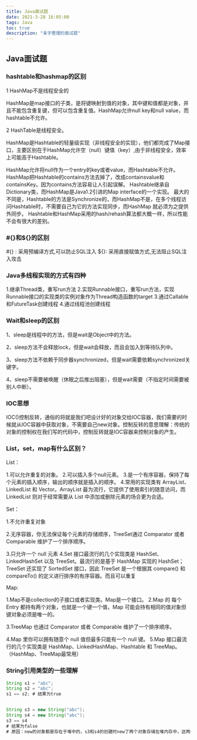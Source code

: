 ```yaml
---
title: Java面试题
date: 2021-3-28 16:05:00
tags: Java
toc: true
description: "亲手整理的面试题"
---
```




## Java面试题

### hashtable和hashmap的区别

1 HashMap不是线程安全的

​      HashMap是map接口的子类，是将键映射到值的对象，其中键和值都是对象，并且不能包含重复键，但可以包含重复值。HashMap允许null key和null value，而hashtable不允许。

2  HashTable是线程安全。

HashMap是Hashtable的轻量级实现（非线程安全的实现），他们都完成了Map接口，主要区别在于HashMap允许空（null）键值（key）,由于非线程安全，效率上可能高于Hashtable。

HashMap允许将null作为一个entry的key或者value，而Hashtable不允许。 HashMap把Hashtable的contains方法去掉了，改成containsvalue和containsKey。因为contains方法容易让人引起误解。 Hashtable继承自Dictionary类，而HashMap是Java1.2引进的Map interface的一个实现。 最大的不同是，Hashtable的方法是Synchronize的，而HashMap不是，在多个线程访问Hashtable时，不需要自己为它的方法实现同步，而HashMap 就必须为之提供外同步。 Hashtable和HashMap采用的hash/rehash算法都大概一样，所以性能不会有很大的差别。

### #{}和${}的区别

\#{} : 采用预编译方式,可以防止SQL注入
${}: 采用直接赋值方式,无法阻止SQL注入攻击

### Java多线程实现的方式有四种

1.继承Thread类，重写run方法
2.实现Runnable接口，重写run方法，实现Runnable接口的实现类的实例对象作为Thread构造函数的target
3.通过Callable和FutureTask创建线程
4.通过线程池创建线程

### Wait和sleep的区别

1、sleep是线程中的方法，但是wait是Object中的方法。

2、sleep方法不会释放lock，但是wait会释放，而且会加入到等待队列中。

3、sleep方法不依赖于同步器synchronized，但是wait需要依赖synchronized关键字。

4、sleep不需要被唤醒（休眠之后推出阻塞），但是wait需要（不指定时间需要被别人中断）。

### IOC思想

IOC()控制反转，通俗的将就是我们吧设计好的对象交给IOC容器，我们需要的时候就从IOC容器中获取对象，不需要自己new对象。控制反转的意思理解：传统的对象的控制权在我们写的代码中，控制反转就是IOC容器来控制对象的产生。

### List，set，map有什么区别？

List：

1.可以允许重复的对象。
2.可以插入多个null元素。
3.是一个有序容器，保持了每个元素的插入顺序，输出的顺序就是插入的顺序。
4.常用的实现类有 ArrayList、LinkedList 和 Vector。ArrayList 最为流行，它提供了使用索引的随意访问，而 LinkedList 则对于经常需要从 List 中添加或删除元素的场合更为合适。



Set：

1.不允许重复对象

2.无序容器，你无法保证每个元素的存储顺序，TreeSet通过 Comparator 或者 Comparable 维护了一个排序顺序。

3.只允许一个 null 元素
4.Set 接口最流行的几个实现类是 HashSet、LinkedHashSet 以及 TreeSet。最流行的是基于 HashMap 实现的 HashSet；TreeSet 还实现了 SortedSet 接口，因此 TreeSet 是一个根据其 compare() 和 compareTo() 的定义进行排序的有序容器。而且可以重复



Map:  

1.Map不是collection的子接口或者实现类。Map是一个接口。
2.Map 的 每个 Entry 都持有两个对象，也就是一个键一个值，Map 可能会持有相同的值对象但键对象必须是唯一的。

3.TreeMap 也通过 Comparator 或者 Comparable 维护了一个排序顺序。

4.Map 里你可以拥有随意个 null 值但最多只能有一个 null 键。
5.Map 接口最流行的几个实现类是 HashMap、LinkedHashMap、Hashtable 和 TreeMap。（HashMap、TreeMap最常用）



### String引用类型的一些理解

```java
String s1 = "abc";
String s2 = "abc";
s1 == s2; # 结果为true


String s3 = new String("abc");
String s4 = new String("abc");
s3 == s4 
# 结果为false
# 原因：new的对象都是存在于堆中的，s3和s4的创建时new了两个对象存储在堆内存中，这两个对象的地址并不相同，所以结果时false。
```

